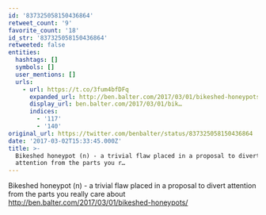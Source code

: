 ```yaml
---
id: '837325058150436864'
retweet_count: '9'
favorite_count: '18'
id_str: '837325058150436864'
retweeted: false
entities:
  hashtags: []
  symbols: []
  user_mentions: []
  urls:
    - url: https://t.co/3fum4bfDFq
      expanded_url: http://ben.balter.com/2017/03/01/bikeshed-honeypots/
      display_url: ben.balter.com/2017/03/01/bik…
      indices:
        - '117'
        - '140'
original_url: https://twitter.com/benbalter/status/837325058150436864
date: '2017-03-02T15:33:45.000Z'
title: >-
  Bikeshed honeypot (n) - a trivial flaw placed in a proposal to divert
  attention from the parts you r…
---
```


Bikeshed honeypot (n) - a trivial flaw placed in a proposal to divert attention from the parts you really care about http://ben.balter.com/2017/03/01/bikeshed-honeypots/